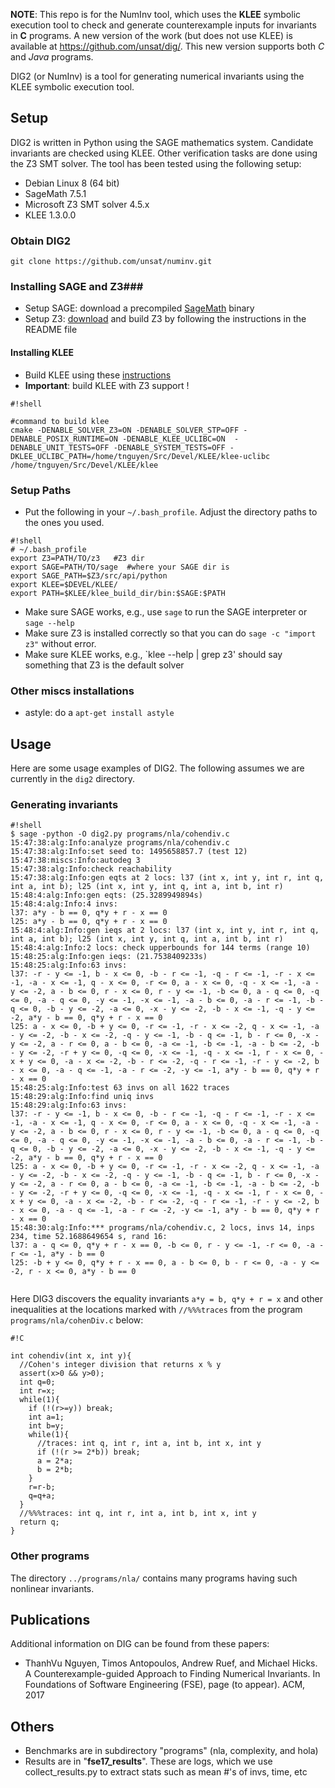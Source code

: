 **NOTE**: This repo is for the NumInv tool, which uses the **KLEE** symbolic execution tool to check and generate counterexample inputs for invariants in **C** programs.  A new version of the work (but does not use KLEE) is available at https://github.com/unsat/dig/. This new version supports both *C* and *Java* programs. 


DIG2 (or NumInv) is a tool for generating numerical invariants using the KLEE symbolic execution tool. 
## Setup ##


DIG2 is written in Python using the SAGE mathematics system. Candidate invariants are checked using KLEE. Other verification tasks are done using the Z3 SMT solver. The tool has been tested using the following setup:

* Debian Linux 8 (64 bit)
* SageMath 7.5.1 
* Microsoft Z3 SMT solver 4.5.x
* KLEE 1.3.0.0 


### Obtain DIG2 ###
```
git clone https://github.com/unsat/numinv.git 
```

### Installing SAGE and Z3###
* Setup SAGE: download a precompiled [SageMath](http://www.sagemath.org/) binary
* Setup Z3: [download](https://github.com/Z3Prover/z3/releases) and build Z3 by following the instructions in the README file 

#### Installing KLEE  ###
* Build KLEE using these [instructions](http://klee.github.io/build-llvm34/)
* **Important**: build KLEE with Z3 support !

```
#!shell

#command to build klee
cmake -DENABLE_SOLVER_Z3=ON -DENABLE_SOLVER_STP=OFF -DENABLE_POSIX_RUNTIME=ON -DENABLE_KLEE_UCLIBC=ON  -DENABLE_UNIT_TESTS=OFF -DENABLE_SYSTEM_TESTS=OFF -DKLEE_UCLIBC_PATH=/home/tnguyen/Src/Devel/KLEE/klee-uclibc /home/tnguyen/Src/Devel/KLEE/klee
```

### Setup Paths ###
* Put the following in your `~/.bash_profile`.  Adjust the directory paths to the ones you used.
```
#!shell
# ~/.bash_profile
export Z3=PATH/TO/z3   #Z3 dir
export SAGE=PATH/TO/sage  #where your SAGE dir is
export SAGE_PATH=$Z3/src/api/python
export KLEE=$DEVEL/KLEE/
export PATH=$KLEE/klee_build_dir/bin:$SAGE:$PATH
```
*  Make sure SAGE works, e.g., use `sage` to run the SAGE interpreter or `sage --help`
*  Make sure Z3 is installed correctly so that you can do `sage -c "import z3"` without error.
*  Make sure KLEE works, e.g., `klee --help | grep z3' should say something that Z3 is the default solver

### Other miscs installations ###
* astyle: do a `apt-get install astyle`


## Usage ##
Here are some usage examples of DIG2.  The following assumes we are currently in the `dig2` directory.

### Generating invariants ###
```
#!shell
$ sage -python -O dig2.py programs/nla/cohendiv.c 
15:47:38:alg:Info:analyze programs/nla/cohendiv.c
15:47:38:alg:Info:set seed to: 1495658857.7 (test 12)
15:47:38:miscs:Info:autodeg 3
15:47:38:alg:Info:check reachability
15:47:38:alg:Info:gen eqts at 2 locs: l37 (int x, int y, int r, int q, int a, int b); l25 (int x, int y, int q, int a, int b, int r)
15:48:4:alg:Info:gen eqts: (25.3289949894s)
15:48:4:alg:Info:4 invs:
l37: a*y - b == 0, q*y + r - x == 0
l25: a*y - b == 0, q*y + r - x == 0
15:48:4:alg:Info:gen ieqs at 2 locs: l37 (int x, int y, int r, int q, int a, int b); l25 (int x, int y, int q, int a, int b, int r)
15:48:4:alg:Info:2 locs: check upperbounds for 144 terms (range 10)
15:48:25:alg:Info:gen ieqs: (21.7538409233s)
15:48:25:alg:Info:63 invs:
l37: -r - y <= -1, b - x <= 0, -b - r <= -1, -q - r <= -1, -r - x <= -1, -a - x <= -1, q - x <= 0, -r <= 0, a - x <= 0, -q - x <= -1, -a - y <= -2, a - b <= 0, r - x <= 0, r - y <= -1, -b <= 0, a - q <= 0, -q <= 0, -a - q <= 0, -y <= -1, -x <= -1, -a - b <= 0, -a - r <= -1, -b - q <= 0, -b - y <= -2, -a <= 0, -x - y <= -2, -b - x <= -1, -q - y <= -2, a*y - b == 0, q*y + r - x == 0
l25: a - x <= 0, -b + y <= 0, -r <= -1, -r - x <= -2, q - x <= -1, -a - y <= -2, -b - x <= -2, -q - y <= -1, -b - q <= -1, b - r <= 0, -x - y <= -2, a - r <= 0, a - b <= 0, -a <= -1, -b <= -1, -a - b <= -2, -b - y <= -2, -r + y <= 0, -q <= 0, -x <= -1, -q - x <= -1, r - x <= 0, -x + y <= 0, -a - x <= -2, -b - r <= -2, -q - r <= -1, -r - y <= -2, b - x <= 0, -a - q <= -1, -a - r <= -2, -y <= -1, a*y - b == 0, q*y + r - x == 0
15:48:25:alg:Info:test 63 invs on all 1622 traces
15:48:29:alg:Info:find uniq invs
15:48:29:alg:Info:63 invs:
l37: -r - y <= -1, b - x <= 0, -b - r <= -1, -q - r <= -1, -r - x <= -1, -a - x <= -1, q - x <= 0, -r <= 0, a - x <= 0, -q - x <= -1, -a - y <= -2, a - b <= 0, r - x <= 0, r - y <= -1, -b <= 0, a - q <= 0, -q <= 0, -a - q <= 0, -y <= -1, -x <= -1, -a - b <= 0, -a - r <= -1, -b - q <= 0, -b - y <= -2, -a <= 0, -x - y <= -2, -b - x <= -1, -q - y <= -2, a*y - b == 0, q*y + r - x == 0
l25: a - x <= 0, -b + y <= 0, -r <= -1, -r - x <= -2, q - x <= -1, -a - y <= -2, -b - x <= -2, -q - y <= -1, -b - q <= -1, b - r <= 0, -x - y <= -2, a - r <= 0, a - b <= 0, -a <= -1, -b <= -1, -a - b <= -2, -b - y <= -2, -r + y <= 0, -q <= 0, -x <= -1, -q - x <= -1, r - x <= 0, -x + y <= 0, -a - x <= -2, -b - r <= -2, -q - r <= -1, -r - y <= -2, b - x <= 0, -a - q <= -1, -a - r <= -2, -y <= -1, a*y - b == 0, q*y + r - x == 0
15:48:30:alg:Info:*** programs/nla/cohendiv.c, 2 locs, invs 14, inps 234, time 52.1688649654 s, rand 16: 
l37: a - q <= 0, q*y + r - x == 0, -b <= 0, r - y <= -1, -r <= 0, -a - r <= -1, a*y - b == 0
l25: -b + y <= 0, q*y + r - x == 0, a - b <= 0, b - r <= 0, -a - y <= -2, r - x <= 0, a*y - b == 0


```

Here DIG3 discovers the equality invariants `a*y = b, q*y + r = x` and other inequalities at the locations marked with `//%%%traces` from the program `programs/nla/cohenDiv.c` below:
```
#!C

int cohendiv(int x, int y){
  //Cohen's integer division that returns x % y
  assert(x>0 && y>0);
  int q=0; 
  int r=x;
  while(1){
    if (!(r>=y)) break;
    int a=1; 
    int b=y;
    while(1){
      //traces: int q, int r, int a, int b, int x, int y
      if (!(r >= 2*b)) break;
      a = 2*a;
      b = 2*b;
    }
    r=r-b;
    q=q+a;
  }
  //%%%traces: int q, int r, int a, int b, int x, int y
  return q;
}
```

### Other programs
The directory `../programs/nla/` contains many programs having such nonlinear invariants.


## Publications ##
Additional information on DIG can be found from these papers:
* ThanhVu Nguyen, Timos Antopoulos, Andrew Ruef, and Michael Hicks. A Counterexample-guided Approach to Finding Numerical Invariants. In Foundations of Software Engineering (FSE), page (to appear). ACM, 2017

## Others ##
* Benchmarks are in subdirectory "programs"  (nla, complexity, and hola)
* Results are in "**fse17_results**".  These are logs, which we use collect_results.py to extract stats such as mean #'s of invs, time, etc
